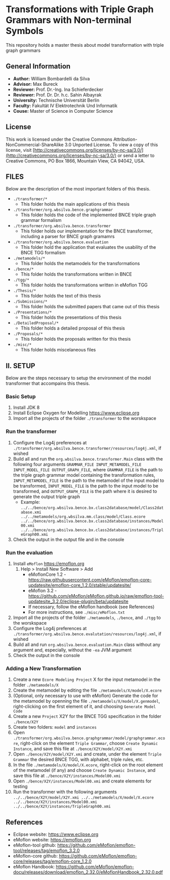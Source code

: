 # Transformations with Triple Graph Grammars with Non-terminal Symbols
This repository holds a master thesis about model transformation with triple graph grammars

## General Information
 - **Author:**      William Bombardelli da Silva
 - **Advisor:**     Max Bureck
 - **Reviewer:**    Prof. Dr.-Ing. Ina Schieferdecker
 - **Reviewer:**    Prof. Dr. Dr. h.c. Sahin Albayrak
 - **University:**  Technische Universität Berlin
 - **Faculty:**     Fakultät IV Elektrotechnik Und Informatik
 - **Couse:**       Master of Science in Computer Science

## License
This work is licensed under the Creative Commons 
Attribution-NonCommercial-ShareAlike 3.0 Unported License.
To view a copy of this license, visit 
[http://creativecommons.org/licenses/by-nc-sa/3.0/](http://creativecommons.org/licenses/by-nc-sa/3.0/) or send a letter
to Creative Commons, PO Box 1866, Mountain View, CA 94042, USA.

## FILES
Below are the description of the most important folders of this thesis.
- `./transformer/*`
  - This folder holds the main applications of this thesis
- `./transformer/org.wbsilva.bence.graphgrammar`
  - This folder holds the code of the implemented BNCE triple graph grammar formalism
- `./transformer/org.wbsilva.bence.transformer`
  - This folder holds our implementation for the BNCE transformer, including a parser for BNCE graph gramamrs
- `./transformer/org.wbsilva.bence.evaluation`
  - This folder hold the application that evaluates the usability of the BNCE TGG formalism
- `./metamodels/*`
  - This folder holds the metamodels for the transformations
- `./bence/*`
  - This folder holds the transformations written in BNCE 
- `./tgg/*`
  - This folder holds the transformations written in eMoflon TGG 
- `./Thesis/*`
  - This folder holds the text of this thesis
- `./Submissions/*`
  - This folder holds the submitted papers that came out of this thesis
- `./Presentations/*`
  - This folder holds the presentations of this thesis
- `./DetailedProposal/*`
  - This folder holds a detailed proposal of this thesis
- `./Proposals/*`
  - This folder holds the proposals written for this thesis
- `./misc/*`
  - This folder holds miscelaneous files

## II. SETUP
Below are the steps necessary to setup the environment of the model transformer that accompains this thesis.

### Basic Setup
1. Install JDK 8
2. Install Eclipse Oxygen for Modelling https://www.eclipse.org
3. Import all the projects of the folder `./transformer` to the worskspace

### Run the transformer
1. Configure the Log4j preferences at `./transformer/org.wbsilva.bence.transformer/resources/log4j.xml`, if wished
2. Build all and run the `org.wbsilva.bence.transformer.Main` class with the following four arguments `GRAMMAR_FILE INPUT_METAMODEL_FILE INPUT_MODEL_FILE OUTPUT_GRAPH_FILE`, where `GRAMMAR_FILE` is the path to the triple graph grammar model containing the transformation rules, `INPUT_METAMODEL_FILE` is the path to the metamodel of the input model to be transformed, `INPUT_MODEL_FILE` is the path to the input model to be transformed, and `OUTPUT_GRAPH_FILE` is the path where it is desired to generate the output triple graph
    - Example: `../../bence/org.wbsilva.bence.bx.class2database/model/Class2database.xmi ../../metamodels/org.wbsilva.mm.class/model/Class.ecore ../../bence/org.wbsilva.bence.bx.class2database/instances/Model00.xmi ../../bence/org.wbsilva.bence.bx.class2database/instances/TripleGraph00.xmi`
3. Check the output in the output file and in the console

### Run the evaluation
1. Install `eMoflon` https://emoflon.org
    1. Help > Install New Software > Add
	    * eMoflonCore 1.2 - https://raw.githubusercontent.com/eMoflon/emoflon-core-updatesite/emoflon-core_1.2.0/stable/updatesite/
	    * eMoflon 3.2 - https://github.com/eMoflon/eMoflon.github.io/raw/emoflon-tool-updatesite_3.2.0/eclipse-plugin/beta/updatesite
	    * If necessary, follow the eMoflon handbook (see References)
	    * For more instructions, see `./misc/eMoflon.txt`
2. Import all the projects of the folder `./metamodels`, `./bence`, and `./tgg` to the worskspace
3. Configure the Log4j preferences at `./transformer/org.wbsilva.bence.evalutation/resources/log4j.xml`, if wished
4. Build all and run `org.wbsilva.bence.evaluation.Main` class without any argument and, especially, without the `-ea` JVM argument
5. Check the output in the console

### Adding a New Transformation
1. Create a new `Ecore Modeling Project` X for the input metamodel in the folder `./metamodels/X`
2. Create the metamodel by editing the file `./metamodels/X/model/X.ecore`
3. (Optional, only necessary to use with eMoflon) Generate the code for the metamodel by openning the file `./metamodels/X/model/X.genmodel`, right-clicking on the first element of it, and choosing `Generate Model Code`
4. Create a new `Project` X2Y for the BNCE TGG specification in the folder `./bence/X2Y`
5. Create two folders: `model` and `instances`
6. Open `./transformer/org.wbsilva.bence.graphgrammar/model/graphgrammar.ecore`, right-click on the element `Triple Grammar`, choose `Create Dynamic Instance`, and save this file at `./bence/X2Y/model/X2Y.xmi`
7. Open `./bence/X2Y/model/X2Y.xmi` and create, under the element `Triple Grammar` the desired BNCE TGG, with alphabet, triple rules, etc.
8. In the file `./metamodels/X/model/X.ecore`, right-click on the root element of the metamodel (if any) and choose `Create Dynamic Instance`, and save this file at `./bence/X2Y/instances/Model00.xmi`
9. Open `./bence/X2Y/instances/Model00.xmi` and create elements for testing
10. Run the transformer with the following arguments `../../bence/X2Y/model/X2Y.xmi ../../metamodels/X/model/X.ecore ../../bence/X2Y/instances/Model00.xmi ../../bence/X2Y/instances/TripleGraph00.xmi`

## References
* Eclipse website: https://www.eclipse.org
* eMoflon website: https://emoflon.org
* eMoflon-tool github: https://github.com/eMoflon/emoflon-tool/releases/tag/emoflon_3.2.0
* eMoflon-core github: https://github.com/eMoflon/emoflon-core/releases/tag/emoflon-core_1.2.0
* eMoflon Handbook: https://github.com/eMoflon/emoflon-docu/releases/download/emoflon_2.32.0/eMoflonHandbook_2.32.0.pdf


